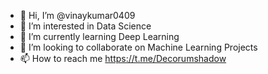 - 👋 Hi, I’m @vinaykumar0409
- 👀 I’m interested in Data Science
- 🌱 I’m currently learning Deep Learning
- 💞️ I’m looking to collaborate on Machine Learning Projects
- 📫 How to reach me https://t.me/Decorumshadow

<!---
vinaykumar0409/vinaykumar0409 is a ✨ special ✨ repository because its `README.md` (this file) appears on your GitHub profile.
You can click the Preview link to take a look at your changes.
--->
